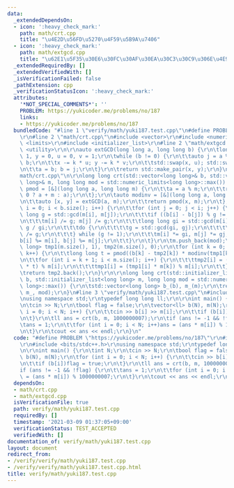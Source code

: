 ```yaml
---
data:
  _extendedDependsOn:
  - icon: ':heavy_check_mark:'
    path: math/crt.cpp
    title: "\u4E2D\u56FD\u5270\u4F59\u5B9A\u7406"
  - icon: ':heavy_check_mark:'
    path: math/extgcd.cpp
    title: "\u62E1\u5F35\u30E6\u30FC\u30AF\u30EA\u30C3\u30C9\u306E\u4E92\u9664\u6CD5"
  _extendedRequiredBy: []
  _extendedVerifiedWith: []
  _isVerificationFailed: false
  _pathExtension: cpp
  _verificationStatusIcon: ':heavy_check_mark:'
  attributes:
    '*NOT_SPECIAL_COMMENTS*': ''
    PROBLEM: https://yukicoder.me/problems/no/187
    links:
    - https://yukicoder.me/problems/no/187
  bundledCode: "#line 1 \"verify/math/yuki187.test.cpp\"\n#define PROBLEM \"https://yukicoder.me/problems/no/187\"\
    \r\n#line 2 \"math/crt.cpp\"\n#include <vector>\r\n#include <numeric>\r\n#include\
    \ <limits>\r\n#include <initializer_list>\r\n#line 2 \"math/extgcd.cpp\"\n#include\
    \ <utility>\r\n\r\nauto extGCD(long long a, long long b) {\r\n\tlong long x =\
    \ 1, y = 0, u = 0, v = 1;\r\n\twhile (b != 0) {\r\n\t\tauto j = a % b, k = a /\
    \ b;\r\n\t\tx -= k * u; y -= k * v;\r\n\t\tstd::swap(x, u); std::swap(y, v);\r\
    \n\t\ta = b; b = j;\r\n\t}\r\n\treturn std::make_pair(x, y);\r\n}\n#line 7 \"\
    math/crt.cpp\"\n\r\nlong long crt(std::vector<long long>& b, std::vector<long\
    \ long>& m, long long mod = std::numeric_limits<long long>::max()) {\r\n\tauto\
    \ pmod = [&](long long a, long long m) {\r\n\t\ta = a % m;\r\n\t\treturn (a <\
    \ 0 ? a + m : a);\r\n\t};\r\n\tauto modinv = [&](long long a, long long m) {\r\
    \n\t\tauto [x, y] = extGCD(a, m);\r\n\t\treturn pmod(x, m);\r\n\t};\r\n\tfor (int\
    \ i = 0; i < b.size(); i++) {\r\n\t\tfor (int j = 0; j < i; j++) {\r\n\t\t\tlong\
    \ long g = std::gcd(m[i], m[j]);\r\n\t\t\tif ((b[i] - b[j]) % g != 0)return -1;\r\
    \n\t\t\tm[i] /= g; m[j] /= g;\r\n\t\t\tlong long gi = std::gcd(m[i], g), gj =\
    \ g / gi;\r\n\t\t\tdo {\r\n\t\t\t\tg = std::gcd(gi, gj);\r\n\t\t\t\tgi *= g, gj\
    \ /= g;\r\n\t\t\t} while (g != 1);\r\n\t\t\tm[i] *= gi, m[j] *= gj;\r\n\t\t\t\
    b[i] %= m[i], b[j] %= m[j];\r\n\t\t}\r\n\t}\r\n\tm.push_back(mod);\r\n\tstd::vector<long\
    \ long> tmp1(m.size(), 1), tmp2(m.size(), 0);\r\n\tfor (int k = 0; k < b.size();\
    \ k++) {\r\n\t\tlong long t = pmod((b[k] - tmp2[k]) * modinv(tmp1[k], m[k]), m[k]);\r\
    \n\t\tfor (int i = k + 1; i < m.size(); i++) {\r\n\t\t\ttmp2[i] = (tmp2[i] + tmp1[i]\
    \ * t) % m[i];\r\n\t\t\ttmp1[i] = (tmp1[i] * m[k]) % m[i];\r\n\t\t}\r\n\t}\r\n\
    \treturn tmp2.back();\r\n}\r\n\r\nlong long crt(std::initializer_list<long long>\
    \ b, std::initializer_list<long long> m, long long mod = std::numeric_limits<long\
    \ long>::max()) {\r\n\tstd::vector<long long> b_(b), m_(m);\r\n\treturn crt(b_,\
    \ m_, mod);\r\n}\n#line 3 \"verify/math/yuki187.test.cpp\"\n#include <bits/stdc++.h>\r\
    \nusing namespace std;\r\ntypedef long long ll;\r\n\r\nint main() {\r\n\tint N;\r\
    \n\tcin >> N;\r\n\tbool flag = false;\r\n\tvector<ll> b(N), m(N);\r\n\tfor (int\
    \ i = 0; i < N; i++) {\r\n\t\tcin >> b[i] >> m[i];\r\n\t\tif (b[i])flag = true;\r\
    \n\t}\r\n\tll ans = crt(b, m, 1000000007);\r\n\tif (ans != -1 && !flag) {\r\n\t\
    \tans = 1;\r\n\t\tfor (int i = 0; i < N; i++)ans = (ans * m[i]) % 1000000007;\r\
    \n\t}\r\n\tcout << ans << endl;\r\n}\n"
  code: "#define PROBLEM \"https://yukicoder.me/problems/no/187\"\r\n#include \"math/crt.cpp\"\
    \r\n#include <bits/stdc++.h>\r\nusing namespace std;\r\ntypedef long long ll;\r\
    \n\r\nint main() {\r\n\tint N;\r\n\tcin >> N;\r\n\tbool flag = false;\r\n\tvector<ll>\
    \ b(N), m(N);\r\n\tfor (int i = 0; i < N; i++) {\r\n\t\tcin >> b[i] >> m[i];\r\
    \n\t\tif (b[i])flag = true;\r\n\t}\r\n\tll ans = crt(b, m, 1000000007);\r\n\t\
    if (ans != -1 && !flag) {\r\n\t\tans = 1;\r\n\t\tfor (int i = 0; i < N; i++)ans\
    \ = (ans * m[i]) % 1000000007;\r\n\t}\r\n\tcout << ans << endl;\r\n}"
  dependsOn:
  - math/crt.cpp
  - math/extgcd.cpp
  isVerificationFile: true
  path: verify/math/yuki187.test.cpp
  requiredBy: []
  timestamp: '2021-03-09 01:37:05+09:00'
  verificationStatus: TEST_ACCEPTED
  verifiedWith: []
documentation_of: verify/math/yuki187.test.cpp
layout: document
redirect_from:
- /verify/verify/math/yuki187.test.cpp
- /verify/verify/math/yuki187.test.cpp.html
title: verify/math/yuki187.test.cpp
---
```

